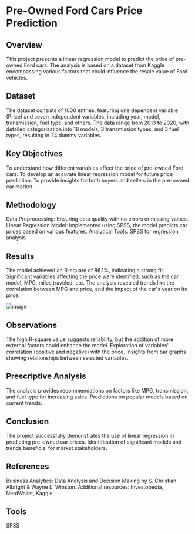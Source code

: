 # **Pre-Owned Ford Cars Price Prediction**

## **Overview**
This project presents a linear regression model to predict the price of pre-owned Ford cars. The analysis is based on a dataset from Kaggle encompassing various factors that could influence the resale value of Ford vehicles.

## **Dataset**
The dataset consists of 1000 entries, featuring one dependent variable (Price) and seven independent variables, including year, model, transmission, fuel type, and others. The data range from 2013 to 2020, with detailed categorization into 18 models, 3 transmission types, and 3 fuel types, resulting in 24 dummy variables.

## **Key Objectives**
To understand how different variables affect the price of pre-owned Ford cars.
To develop an accurate linear regression model for future price prediction.
To provide insights for both buyers and sellers in the pre-owned car market.

## **Methodology**
Data Preprocessing: Ensuring data quality with no errors or missing values.
Linear Regression Model: Implemented using SPSS, the model predicts car prices based on various features.
Analytical Tools: SPSS for regression analysis.

## **Results**
The model achieved an R-square of 86.1%, indicating a strong fit.
Significant variables affecting the price were identified, such as the car model, MPG, miles traveled, etc.
The analysis revealed trends like the correlation between MPG and price, and the impact of the car's year on its price.

![image](https://github.com/Vaishnavi-Mandadi/Used-ford-Cars-Analysis/assets/126366530/dd0e3486-da50-4a93-8cd0-df599d3c48b8)

## **Observations**
The high R-square value suggests reliability, but the addition of more external factors could enhance the model.
Exploration of variables' correlation (positive and negative) with the price.
Insights from bar graphs showing relationships between selected variables.

## **Prescriptive Analysis**
The analysis provides recommendations on factors like MPG, transmission, and fuel type for increasing sales.
Predictions on popular models based on current trends.

## **Conclusion**
The project successfully demonstrates the use of linear regression in predicting pre-owned car prices.
Identification of significant models and trends beneficial for market stakeholders.

## **References**
Business Analytics: Data Analysis and Decision Making by S. Christian Albright & Wayne L. Winston.
Additional resources: Investopedia, NerdWallet, Kaggle

## **Tools**
SPSS
